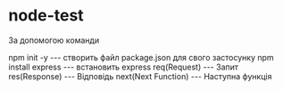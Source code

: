 # node-test

За допомогою команди

npm init -y --- створить файл package.json для свого застосунку
npm install express --- встановить express
req(Request) --- Запит
res(Response) --- Відповідь
next(Next Function) --- Наступна функція
